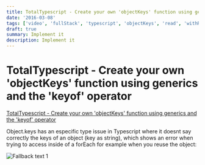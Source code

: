 ```yaml
---
title: TotalTypescript - Create your own 'objectKeys' function using generics and the 'keyof' operator
date: '2016-03-08'
tags: ['video', 'fullStack', 'typescript', 'objectKeys', 'read', 'withResume']
draft: true
summary: Implement it
description: Implement it
---
```

# TotalTypescript - Create your own 'objectKeys' function using generics and the 'keyof' operator


[TotalTypescript - Create your own 'objectKeys' function using generics and the 'keyof' operator](https://www.totaltypescript.com/tips/create-your-own-objectkeys-function-using-generics-and-the-keyof-operator)

Object.keys has an especific type issue in Typescript where it doesnt say correctly the keys of an object (key as string), which shows an error when trying to access inside of a forEach for example when you reuse the object:

![Fallback text 1](/static/assets/pasted-image-20221011205846.png)



